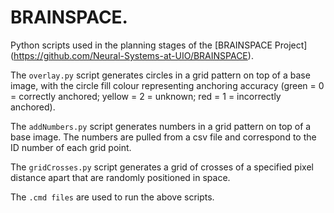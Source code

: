 #  BRAINSPACE. 

Python scripts used in the planning stages of the [BRAINSPACE Project] (https://github.com/Neural-Systems-at-UIO/BRAINSPACE). 

The `overlay.py` script generates circles in a grid pattern on top of a base image, with the circle fill colour representing anchoring accuracy (green = 0 = correctly anchored; yellow = 2 = unknown; red = 1 = incorrectly anchored).  

The `addNumbers.py` script generates numbers in a grid pattern on top of a base image. The numbers are pulled from a csv file and correspond to the ID number of each grid point. 

The `gridCrosses.py` script generates a grid of crosses of a specified pixel distance apart that are randomly positioned in space. 

The `.cmd files` are used to run the above scripts.
